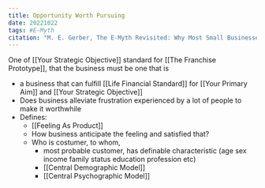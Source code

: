 ```yaml
---
title: Opportunity Worth Pursuing
date: 20221022
tags: #E-Myth
citation: "M. E. Gerber, The E-Myth Revisited: Why Most Small Businesses Don’t Work and What to Do About It. Harper Collins, 2009."
---
```

One of [[Your Strategic Objective]] standard for [[The Franchise Prototype]], that the business must be one that is
- a business that can fulfill [[Life Financial Standard]] for [[Your Primary Aim]] and [[Your Strategic Objective]]
- Does business alleviate frustration experienced by a lot of people to make it worthwhile
- Defines:
	- [[Feeling As Product]]
	- How business anticipate the feeling and satisfied that?
	- Who is costumer, to whom, 
		- most probable customer, has definable characteristic (age sex income family status education profession etc)
		- [[Central Demographic Model]]
		- [[Central Psychographic Model]] 